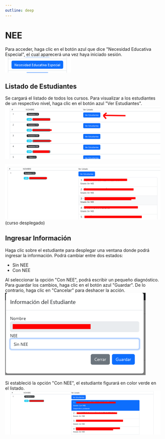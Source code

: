 ```yaml
---
outline: deep
---
```

# NEE

Para acceder, haga clic en el botón azul que dice "Necesidad Educativa Especial", el cual aparecerá una vez haya iniciado sesión.
![Pantalla acceso NEE](img/nee01.png)

## Listado de Estudiantes

Se cargará el listado de todos los cursos. Para visualizar a los estudiantes de un respectivo nivel, haga clic en el botón azul "Ver Estudiantes".
![Listado de cursos](img/nee02.png)

![Listado de cursos desplegado](img/nee03.png)
(curso desplegado)
## Ingresar Información

Haga clic sobre el estudiante para desplegar una ventana donde podrá ingresar la información. Podrá cambiar entre dos estados:
- Sin NEE
- Con NEE

Al seleccionar la opción "Con NEE", podrá escribir un pequeño diagnóstico. Para guardar los cambios, haga clic en el botón azul "Guardar". De lo contrario, haga clic en "Cancelar" para deshacer la acción.
![Pantalla Ingresar informacion](img/nee04.png)

Si estableció la opción "Con NEE", el estudiante figurará en color verde en el listado.
![Pantalla de estudiante con NEE](img/nee05.png)
